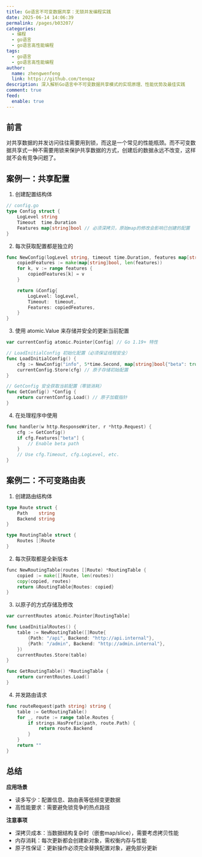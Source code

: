 ```yaml
---
title: Go语言不可变数据共享：无锁并发编程实践
date: 2025-06-14 14:06:39
permalink: /pages/b03207/
categories:
  - 编程
  - go语言
  - go语言高性能编程
tags:
  - go语言
  - go语言高性能编程
author: 
  name: zhengwenfeng
  link: https://github.com/tenqaz
description: 深入解析Go语言中不可变数据共享模式的实现原理、性能优势及最佳实践
comment: true
feed: 
  enable: true
---
```



## 前言

对共享数据的并发访问往往需要用到锁，而这是一个常见的性能瓶颈。而不可变数据共享式一种不需要用锁来保护共享数据的方式，创建后的数据永远不改变，这样就不会有竞争问题了。

## 案例一：共享配置

1. 创建配置结构体

```go
// config.go
type Config struct {
    LogLevel string
    Timeout  time.Duration
    Features map[string]bool // 必须深拷贝，原始map的修改会影响已创建的配置
}
```

2. 每次获取配置都是独立的

```go
func NewConfig(logLevel string, timeout time.Duration, features map[string]bool) *Config {
    copiedFeatures := make(map[string]bool, len(features))
    for k, v := range features {
        copiedFeatures[k] = v
    }

    return &Config{
        LogLevel: logLevel,
        Timeout:  timeout,
        Features: copiedFeatures,
    }
}
```

3. 使用 atomic.Value 来存储并安全的更新当前配置

```go
var currentConfig atomic.Pointer[Config] // Go 1.19+ 特性

// LoadInitialConfig 初始化配置（必须保证线程安全）
func LoadInitialConfig() {
    cfg := NewConfig("info", 5*time.Second, map[string]bool{"beta": true})
    currentConfig.Store(cfg) // 原子存储初始配置
}

// GetConfig 安全获取当前配置（零锁消耗）
func GetConfig() *Config {
    return currentConfig.Load() // 原子加载指针
}
```

4. 在处理程序中使用

```go
func handler(w http.ResponseWriter, r *http.Request) {
    cfg := GetConfig()
    if cfg.Features["beta"] {
        // Enable beta path
    }
    // Use cfg.Timeout, cfg.LogLevel, etc.
}
```

## 案例二：不可变路由表

1. 创建路由结构体

```go
type Route struct {
    Path    string
    Backend string
}

type RoutingTable struct {
    Routes []Route
}
```

2. 每次获取都是全新版本

```go
‍func NewRoutingTable(routes []Route) *RoutingTable {
    copied := make([]Route, len(routes))
    copy(copied, routes)
    return &RoutingTable{Routes: copied}
}
```

3. 以原子的方式存储及修改

```go
var currentRoutes atomic.Pointer[RoutingTable]

func LoadInitialRoutes() {
    table := NewRoutingTable([]Route{
        {Path: "/api", Backend: "http://api.internal"},
        {Path: "/admin", Backend: "http://admin.internal"},
    })
    currentRoutes.Store(table)
}

func GetRoutingTable() *RoutingTable {
    return currentRoutes.Load()
}

```

4. 并发路由请求

```go
func routeRequest(path string) string {
    table := GetRoutingTable()
    for _, route := range table.Routes {
        if strings.HasPrefix(path, route.Path) {
            return route.Backend
        }
    }
    return ""
}
```


## 总结

**应用场景**

* 读多写少：配置信息、路由表等低频变更数据
* 高性能要求：需要避免锁竞争的热点路径

**注意事项**

* 深拷贝成本：当数据结构复杂时（嵌套map/slice），需要考虑拷贝性能
* 内存消耗：每次更新都会创建新对象，需权衡内存与性能
* 原子性保证：更新操作必须完全替换配置对象，避免部分更新
